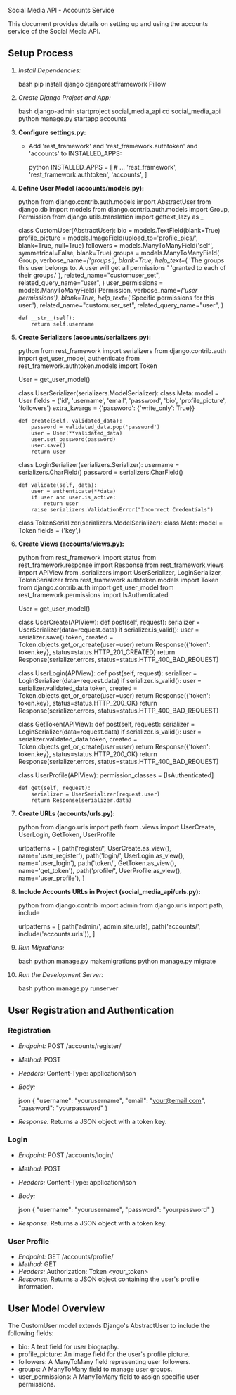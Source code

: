 Social Media API - Accounts Service

This document provides details on setting up and using the accounts service of the Social Media API.

## Setup Process

1.  *Install Dependencies:*

    bash
    pip install django djangorestframework Pillow
    

2.  *Create Django Project and App:*

    bash
    django-admin startproject social_media_api
    cd social_media_api
    python manage.py startapp accounts
    

3.  **Configure settings.py:**

    * Add 'rest_framework' and 'rest_framework.authtoken' and 'accounts' to INSTALLED_APPS:

        python
        INSTALLED_APPS = [
            # ...
            'rest_framework',
            'rest_framework.authtoken',
            'accounts',
        ]
        

4.  **Define User Model (accounts/models.py):**

    python
    from django.contrib.auth.models import AbstractUser
    from django.db import models
    from django.contrib.auth.models import Group, Permission
    from django.utils.translation import gettext_lazy as _

    class CustomUser(AbstractUser):
        bio = models.TextField(blank=True)
        profile_picture = models.ImageField(upload_to='profile_pics/', blank=True, null=True)
        followers = models.ManyToManyField('self', symmetrical=False, blank=True)
        groups = models.ManyToManyField(
            Group,
            verbose_name=_('groups'),
            blank=True,
            help_text=_(
                'The groups this user belongs to. A user will get all permissions '
                'granted to each of their groups.'
            ),
            related_name="customuser_set",
            related_query_name="user",
        )
        user_permissions = models.ManyToManyField(
            Permission,
            verbose_name=_('user permissions'),
            blank=True,
            help_text=_('Specific permissions for this user.'),
            related_name="customuser_set",
            related_query_name="user",
        )

        def __str__(self):
            return self.username
    

5.  **Create Serializers (accounts/serializers.py):**

    python
    from rest_framework import serializers
    from django.contrib.auth import get_user_model, authenticate
    from rest_framework.authtoken.models import Token

    User = get_user_model()

    class UserSerializer(serializers.ModelSerializer):
        class Meta:
            model = User
            fields = ('id', 'username', 'email', 'password', 'bio', 'profile_picture', 'followers')
            extra_kwargs = {'password': {'write_only': True}}

        def create(self, validated_data):
            password = validated_data.pop('password')
            user = User(**validated_data)
            user.set_password(password)
            user.save()
            return user

    class LoginSerializer(serializers.Serializer):
        username = serializers.CharField()
        password = serializers.CharField()

        def validate(self, data):
            user = authenticate(**data)
            if user and user.is_active:
                return user
            raise serializers.ValidationError("Incorrect Credentials")

    class TokenSerializer(serializers.ModelSerializer):
        class Meta:
            model = Token
            fields = ('key',)
    

6.  **Create Views (accounts/views.py):**

    python
    from rest_framework import status
    from rest_framework.response import Response
    from rest_framework.views import APIView
    from .serializers import UserSerializer, LoginSerializer, TokenSerializer
    from rest_framework.authtoken.models import Token
    from django.contrib.auth import get_user_model
    from rest_framework.permissions import IsAuthenticated

    User = get_user_model()

    class UserCreate(APIView):
        def post(self, request):
            serializer = UserSerializer(data=request.data)
            if serializer.is_valid():
                user = serializer.save()
                token, created = Token.objects.get_or_create(user=user)
                return Response({'token': token.key}, status=status.HTTP_201_CREATED)
            return Response(serializer.errors, status=status.HTTP_400_BAD_REQUEST)

    class UserLogin(APIView):
        def post(self, request):
            serializer = LoginSerializer(data=request.data)
            if serializer.is_valid():
                user = serializer.validated_data
                token, created = Token.objects.get_or_create(user=user)
                return Response({'token': token.key}, status=status.HTTP_200_OK)
            return Response(serializer.errors, status=status.HTTP_400_BAD_REQUEST)

    class GetToken(APIView):
        def post(self, request):
            serializer = LoginSerializer(data=request.data)
            if serializer.is_valid():
                user = serializer.validated_data
                token, created = Token.objects.get_or_create(user=user)
                return Response({'token': token.key}, status=status.HTTP_200_OK)
            return Response(serializer.errors, status=status.HTTP_400_BAD_REQUEST)

    class UserProfile(APIView):
        permission_classes = [IsAuthenticated]

        def get(self, request):
            serializer = UserSerializer(request.user)
            return Response(serializer.data)
    

7.  **Create URLs (accounts/urls.py):**

    python
    from django.urls import path
    from .views import UserCreate, UserLogin, GetToken, UserProfile

    urlpatterns = [
        path('register/', UserCreate.as_view(), name='user_register'),
        path('login/', UserLogin.as_view(), name='user_login'),
        path('token/', GetToken.as_view(), name='get_token'),
        path('profile/', UserProfile.as_view(), name='user_profile'),
    ]
    

8.  **Include Accounts URLs in Project (social_media_api/urls.py):**

    python
    from django.contrib import admin
    from django.urls import path, include

    urlpatterns = [
        path('admin/', admin.site.urls),
        path('accounts/', include('accounts.urls')),
    ]
    

9.  *Run Migrations:*

    bash
    python manage.py makemigrations
    python manage.py migrate
    

10. *Run the Development Server:*

    bash
    python manage.py runserver
    

## User Registration and Authentication

### Registration

* *Endpoint:* POST /accounts/register/
* *Method:* POST
* *Headers:* Content-Type: application/json
* *Body:*

    json
    {
        "username": "yourusername",
        "email": "your@email.com",
        "password": "yourpassword"
    }
    

* *Response:* Returns a JSON object with a token key.

### Login

* *Endpoint:* POST /accounts/login/
* *Method:* POST
* *Headers:* Content-Type: application/json
* *Body:*

    json
    {
        "username": "yourusername",
        "password": "yourpassword"
    }
    

* *Response:* Returns a JSON object with a token key.

### User Profile

* *Endpoint:* GET /accounts/profile/
* *Method:* GET
* *Headers:* Authorization: Token <your_token>
* *Response:* Returns a JSON object containing the user's profile information.

## User Model Overview

The CustomUser model extends Django's AbstractUser to include the following fields:

* bio: A text field for user biography.
* profile_picture: An image field for the user's profile picture.
* followers: A ManyToMany field representing user followers.
* groups: A ManyToMany field to manage user groups.
* user_permissions: A ManyToMany field to assign specific user permissions.